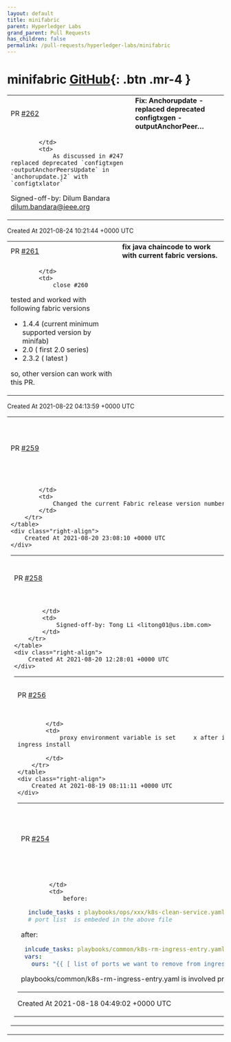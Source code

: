 ```yaml
---
layout: default
title: minifabric
parent: Hyperledger Labs
grand_parent: Pull Requests
has_children: false
permalink: /pull-requests/hyperledger-labs/minifabric
---
```


# minifabric <span class="fs-3 right-align">[GitHub](https://github.com/hyperledger-labs/minifabric){: .btn .mr-4 }</span>


<div>
    <table>
        <tr>
            <td>
                PR <a href="https://github.com/hyperledger-labs/minifabric/pull/262" class=".btn">#262</a>
            </td>
            <td>
                <b>
                    Fix: Anchorupdate - replaced deprecated configtxgen -outputAnchorPeer…
                </b>
            </td>
        </tr>
        <tr>
            <td>
                
            </td>
            <td>
                As discussed in #247 replaced deprecated `configtxgen -outputAnchorPeersUpdate` in `anchorupdate.j2` with `configtxlator`

Signed-off-by: Dilum Bandara <dilum.bandara@ieee.org>
            </td>
        </tr>
    </table>
    <div class="right-align">
        Created At 2021-08-24 10:21:44 +0000 UTC
    </div>
</div>

<div>
    <table>
        <tr>
            <td>
                PR <a href="https://github.com/hyperledger-labs/minifabric/pull/261" class=".btn">#261</a>
            </td>
            <td>
                <b>
                    fix java chaincode to work with current fabric versions.
                </b>
            </td>
        </tr>
        <tr>
            <td>
                
            </td>
            <td>
                close #260
tested and worked with following fabric versions
- 1.4.4 (current minimum supported version by minifab)
- 2.0    ( first 2.0 series)
- 2.3.2 ( latest )

so, other version can work with this PR.
            </td>
        </tr>
    </table>
    <div class="right-align">
        Created At 2021-08-22 04:13:59 +0000 UTC
    </div>
</div>

<div>
    <table>
        <tr>
            <td>
                PR <a href="https://github.com/hyperledger-labs/minifabric/pull/259" class=".btn">#259</a>
            </td>
            <td>
                <b>
                    Change latest Fabric version from 2.2.0 to 2.3.0
                </b>
            </td>
        </tr>
        <tr>
            <td>
                
            </td>
            <td>
                Changed the current Fabric release version number in the docs from 2.2.0 to 2.3.0
            </td>
        </tr>
    </table>
    <div class="right-align">
        Created At 2021-08-20 23:08:10 +0000 UTC
    </div>
</div>

<div>
    <table>
        <tr>
            <td>
                PR <a href="https://github.com/hyperledger-labs/minifabric/pull/258" class=".btn">#258</a>
            </td>
            <td>
                <b>
                    Fixed issue described in issue 257
                </b>
            </td>
        </tr>
        <tr>
            <td>
                
            </td>
            <td>
                Signed-off-by: Tong Li <litong01@us.ibm.com>
            </td>
        </tr>
    </table>
    <div class="right-align">
        Created At 2021-08-20 12:28:01 +0000 UTC
    </div>
</div>

<div>
    <table>
        <tr>
            <td>
                PR <a href="https://github.com/hyperledger-labs/minifabric/pull/256" class=".btn">#256</a>
            </td>
            <td>
                <b>
                    update docs/DeployOntoK8S.md for reordering instrucction
                </b>
            </td>
        </tr>
        <tr>
            <td>
                
            </td>
            <td>
                proxy environment variable is set     x after ingress install    o before ingress install

            </td>
        </tr>
    </table>
    <div class="right-align">
        Created At 2021-08-19 08:11:11 +0000 UTC
    </div>
</div>

<div>
    <table>
        <tr>
            <td>
                PR <a href="https://github.com/hyperledger-labs/minifabric/pull/254" class=".btn">#254</a>
            </td>
            <td>
                <b>
                    reuse task with vars to clean k8s ingress entries.
                </b>
            </td>
        </tr>
        <tr>
            <td>
                
            </td>
            <td>
                before:
```yaml
  include_tasks : playbooks/ops/xxx/k8s-clean-service.yaml
  # port list  is embeded in the above file
```
after:
```yaml
 inlcude_tasks: playbooks/common/k8s-rm-ingress-entry.yaml
 vars: 
   ours: "{{ [ list of ports we want to remove from ingress controller ] }}"
```
playbooks/common/k8s-rm-ingress-entry.yaml is involved previous PR 253
            </td>
        </tr>
    </table>
    <div class="right-align">
        Created At 2021-08-18 04:49:02 +0000 UTC
    </div>
</div>

